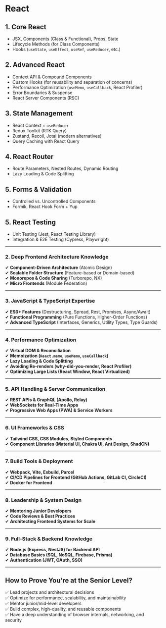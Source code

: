 # **React**


## 1. **Core React**

- JSX, Components (Class & Functional), Props, State
- Lifecycle Methods (for Class Components)
- Hooks (`useState`, `useEffect`, `useRef`, `useReducer`, etc.)

## 2. **Advanced React**

- Context API & Compound Components
- Custom Hooks (for reusability and separation of concerns)
- Performance Optimization (`useMemo`, `useCallback`, React Profiler)
- Error Boundaries & Suspense
- React Server Components (RSC)

## 3. **State Management**

- React Context + `useReducer`
- Redux Toolkit (RTK Query)
- Zustand, Recoil, Jotai (modern alternatives)
- Query Caching with React Query

## 4. **React Router**

- Route Parameters, Nested Routes, Dynamic Routing
- Lazy Loading & Code Splitting

## 5. **Forms & Validation**

- Controlled vs. Uncontrolled Components
- Formik, React Hook Form + Yup

## 5. **React Testing**

- Unit Testing (Jest, React Testing Library)
- Integration & E2E Testing (Cypress, Playwright)

---

### **2. Deep Frontend Architecture Knowledge**

✔ **Component-Driven Architecture** (Atomic Design)  
✔ **Scalable Folder Structure** (Feature-based or Domain-based)  
✔ **Monorepos & Code Sharing** (Turborepo, NX)  
✔ **Micro Frontends** (Module Federation)

---

### **3. JavaScript & TypeScript Expertise**

✔ **ES6+ Features** (Destructuring, Spread, Rest, Promises, Async/Await)  
✔ **Functional Programming** (Pure Functions, Higher-Order Functions)  
✔ **Advanced TypeScript** (Interfaces, Generics, Utility Types, Type Guards)

---

### **4. Performance Optimization**

✔ **Virtual DOM & Reconciliation**  
✔ **Memoization (`React.memo`, `useMemo`, `useCallback`)**  
✔ **Lazy Loading & Code Splitting**  
✔ **Avoiding Re-renders (why-did-you-render, React Profiler)**  
✔ **Optimizing Large Lists (React Window, React Virtualized)**

---

### **5. API Handling & Server Communication**

✔ **REST APIs & GraphQL (Apollo, Relay)**  
✔ **WebSockets for Real-Time Apps**  
✔ **Progressive Web Apps (PWA) & Service Workers**

---

### **6. UI Frameworks & CSS**

✔ **Tailwind CSS, CSS Modules, Styled Components**  
✔ **Component Libraries (Material UI, Chakra UI, Ant Design, ShadCN)**

---

### **7. Build Tools & Deployment**

✔ **Webpack, Vite, Esbuild, Parcel**  
✔ **CI/CD Pipelines for Frontend (GitHub Actions, GitLab CI, CircleCI)**  
✔ **Docker for Frontend**

---

### **8. Leadership & System Design**

✔ **Mentoring Junior Developers**  
✔ **Code Reviews & Best Practices**  
✔ **Architecting Frontend Systems for Scale**

---

### **9. Full-Stack & Backend Knowledge**

✔ **Node.js (Express, NestJS) for Backend API**  
✔ **Database Basics (SQL, NoSQL, Firebase, Prisma)**  
✔ **Authentication (JWT, OAuth, SSO)**

---

## **How to Prove You’re at the Senior Level?**

✅ Lead projects and architectural decisions  
✅ Optimize for performance, scalability, and maintainability  
✅ Mentor junior/mid-level developers  
✅ Build complex, high-quality, and reusable components  
✅ Have a deep understanding of browser internals, networking, and security
